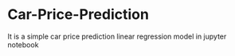 # Car-Price-Prediction
It is a simple car price prediction linear regression model in jupyter notebook
